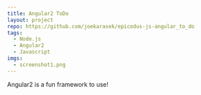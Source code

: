```yaml
---
title: Angular2 ToDo
layout: project
repo: https://github.com/joekarasek/epicodus-js-angular_to_do
tags:
  - Node.js
  - Angular2
  - Javascript
imgs:
  - screenshot1.png
---
```

Angular2 is a fun framework to use!
